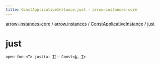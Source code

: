 ```yaml
---
title: ConstApplicativeInstance.just - arrow-instances-core
---
```


[arrow-instances-core](../../index.html) / [arrow.instances](../index.html) / [ConstApplicativeInstance](index.html) / [just](./just.html)

# just

`open fun <T> just(a: `[`T`](just.html#T)`): Const<`[`A`](index.html#A)`, `[`T`](just.html#T)`>`